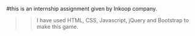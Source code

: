 #this is an internship assignment given by Inkoop company.

>> I have used HTML, CSS, Javascript, jQuery and Bootstrap to make this game.
